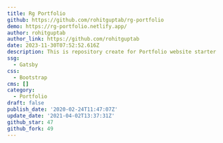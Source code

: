 ```yaml
---
title: Rg Portfolio
github: https://github.com/rohitguptab/rg-portfolio
demo: https://rg-portfolio.netlify.app/
author: rohitguptab
author_link: https://github.com/rohitguptab
date: 2023-11-30T07:52:52.616Z
description: This is repository create for Portfolio website starter
ssg:
  - Gatsby
css:
  - Bootstrap
cms: []
category:
  - Portfolio
draft: false
publish_date: '2020-02-24T11:47:07Z'
update_date: '2021-04-02T13:37:31Z'
github_star: 47
github_fork: 49
---
```

